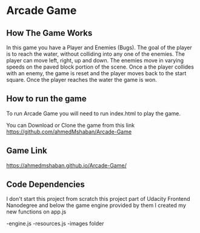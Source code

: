 # Arcade Game

## How The Game Works
In this game you have a Player and Enemies (Bugs). The goal of the player is to reach the water, without colliding into any one of the enemies. The player can move left, right, up and down. The enemies move in varying speeds on the paved block portion of the scene. Once a the player collides with an enemy, the game is reset and the player moves back to the start square. Once the player reaches the water the game is won.

## How to run the game
To run Arcade Game you will need to run index.html to play the game.

You can Download or Clone the game from this link https://github.com/ahmedMshaban/Arcade-Game

## Game Link
https://ahmedmshaban.github.io/Arcade-Game/

## Code Dependencies
I don't start this project from scratch this project part of Udacity Frontend Nanodegree and below the game engine provided by them I created my new functions on app.js

-engine.js
-resources.js
-images folder
